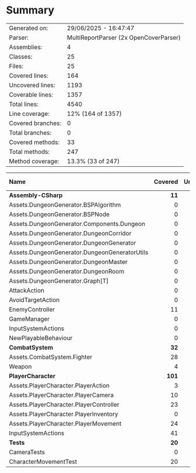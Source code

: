 ﻿# Summary
|||
|:---|:---|
| Generated on: | 29/06/2025 - 16:47:47 |
| Parser: | MultiReportParser (2x OpenCoverParser) |
| Assemblies: | 4 |
| Classes: | 25 |
| Files: | 25 |
| Covered lines: | 164 |
| Uncovered lines: | 1193 |
| Coverable lines: | 1357 |
| Total lines: | 4540 |
| Line coverage: | 12% (164 of 1357) |
| Covered branches: | 0 |
| Total branches: | 0 |
| Covered methods: | 33 |
| Total methods: | 247 |
| Method coverage: | 13.3% (33 of 247) |

|**Name**|**Covered**|**Uncovered**|**Coverable**|**Total**|**Line coverage**|**Covered**|**Total**|**Branch coverage**|**Covered**|**Total**|**Method coverage**|
|:---|---:|---:|---:|---:|---:|---:|---:|---:|---:|---:|---:|
|**Assembly-CSharp**|**11**|**888**|**899**|**2673**|**1.2%**|**0**|**0**|****|**2**|**149**|**1.3%**|
|Assets.DungeonGenerator.BSPAlgorithm|0|223|223|331|0%|0|0||0|12|0%|
|Assets.DungeonGenerator.BSPNode|0|122|122|182|0%|0|0||0|18|0%|
|Assets.DungeonGenerator.Components.Dungeon|0|18|18|42|0%|0|0||0|9|0%|
|Assets.DungeonGenerator.DungeonCorridor|0|39|39|80|0%|0|0||0|6|0%|
|Assets.DungeonGenerator.DungeonGenerator|0|12|12|88|0%|0|0||0|3|0%|
|Assets.DungeonGenerator.DungeonGeneratorUtils|0|8|8|22|0%|0|0||0|2|0%|
|Assets.DungeonGenerator.DungeonMaster|0|46|46|112|0%|0|0||0|6|0%|
|Assets.DungeonGenerator.DungeonRoom|0|89|89|138|0%|0|0||0|6|0%|
|Assets.DungeonGenerator.Graph[T]|0|21|21|39|0%|0|0||0|8|0%|
|AttackAction|0|11|11|32|0%|0|0||0|3|0%|
|AvoidTargetAction|0|16|16|42|0%|0|0||0|3|0%|
|EnemyController|11|3|14|49|78.5%|0|0||2|3|66.6%|
|GameManager|0|4|4|16|0%|0|0||0|2|0%|
|InputSystemActions|0|266|266|1464|0%|0|0||0|63|0%|
|NewPlayableBehaviour|0|10|10|36|0%|0|0||0|5|0%|
|**CombatSystem**|**32**|**40**|**72**|**121**|**44.4%**|**0**|**0**|****|**6**|**10**|**60%**|
|Assets.CombatSystem.Fighter|28|40|68|109|41.1%|0|0||4|8|50%|
|Weapon|4|0|4|12|100%|0|0||2|2|100%|
|**PlayerCharacter**|**101**|**242**|**343**|**1652**|**29.4%**|**0**|**0**|****|**21**|**82**|**25.6%**|
|Assets.PlayerCharacter.PlayerAction|3|10|13|36|23%|0|0||1|4|25%|
|Assets.PlayerCharacter.PlayerCamera|10|0|10|28|100%|0|0||3|3|100%|
|Assets.PlayerCharacter.PlayerController|23|0|23|46|100%|0|0||4|4|100%|
|Assets.PlayerCharacter.PlayerInventory|0|3|3|18|0%|0|0||0|1|0%|
|Assets.PlayerCharacter.PlayerMovement|24|4|28|60|85.7%|0|0||6|7|85.7%|
|InputSystemActions|41|225|266|1464|15.4%|0|0||7|63|11.1%|
|**Tests**|**20**|**23**|**43**|**94**|**46.5%**|**0**|**0**|****|**4**|**6**|**66.6%**|
|CameraTests|0|5|5|24|0%|0|0||0|2|0%|
|CharacterMovementTest|20|18|38|70|52.6%|0|0||4|4|100%|
